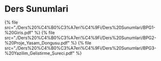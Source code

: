 # Ders Sunumlari

<!--Index-->

{% file src="./Ders%20%C4%B0%C3%A7eri%C4%9Fi/Ders%20Sunumlari/BPG1-%20Giris.pdf" %}
{% file src="./Ders%20%C4%B0%C3%A7eri%C4%9Fi/Ders%20Sunumlari/BPG2-%20Proje_Yasam_Dongusu.pdf" %}
{% file src="./Ders%20%C4%B0%C3%A7eri%C4%9Fi/Ders%20Sunumlari/BPG3-%20Yazilim_Gelistirme_Sureci.pdf" %}

<!--Index-->
